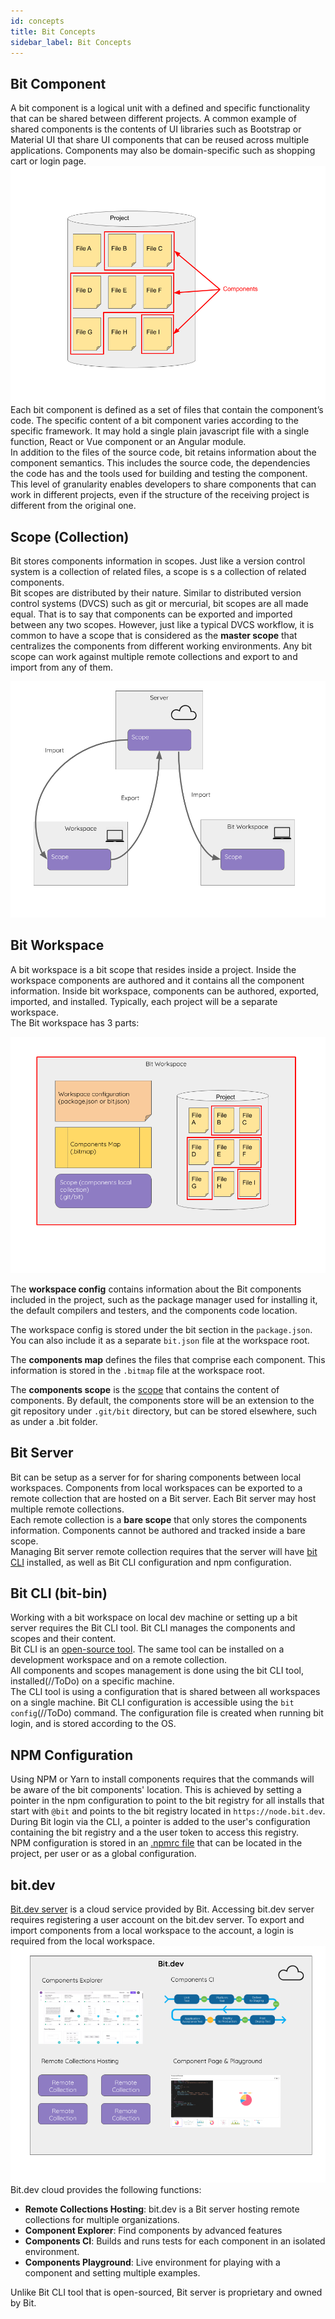 ```yaml
---
id: concepts
title: Bit Concepts
sidebar_label: Bit Concepts
---
```

## Bit Component

A bit component is a logical unit with a defined and specific functionality that can be shared between different projects. A common example of shared components is the contents of UI libraries such as Bootstrap or Material UI that share UI components that can be reused across multiple applications. Components may also be domain-specific such as shopping cart or login page.  
![Bit Component](assets/component.png)
Each bit component is defined as a set of files that contain the component’s code. The specific content of a bit component varies according to the specific framework. It may hold a single plain javascript file with a single function, React or Vue component or an Angular module.  
In addition to the files of the source code, bit retains information about the component semantics. This includes the source code, the dependencies the code has and the tools used for building and testing the component.  
This level of granularity enables developers to share components that can work in different projects, even if the structure of the receiving project is different from the original one.  

## Scope (Collection)

Bit stores components information in scopes. Just like a version control system is a collection of related files, a scope is s a collection of related components.  
Bit scopes are distributed by their nature. Similar to distributed version control systems (DVCS) such as git or mercurial, bit scopes are all made equal. That is to say that components can be exported and imported between any two scopes. However, just like a typical DVCS workflow, it is common to have a scope that is considered as the __master scope__ that centralizes the components from different working environments.
Any bit scope can work against multiple remote collections and export to and import from any of them.

![Bit Scope](assets/scope.png)

## Bit Workspace

A bit workspace is a bit scope that resides inside a project. Inside the workspace components are authored and it contains all the component information. Inside bit workspace, components can be authored, exported, imported, and installed. Typically, each project will be a separate workspace.  
The Bit workspace has 3 parts:

![Bit Workspace](assets/workspace.png)

The **workspace config** contains information about the Bit components included in the project, such as the package manager used for installing it, the default compilers and testers, and the components code location. 

The workspace config is stored under the bit section in the `package.json`. You can also include it as a separate `bit.json` file at the workspace root.

The **components map** defines the files that comprise each component. This information is stored in the `.bitmap` file at the workspace root.

The **components scope** is the [scope](#scope) that contains the content of components. By default, the components store will be an extension to the git repository under `.git/bit` directory, but can be stored elsewhere, such as under a .bit folder.

## Bit Server

Bit can be setup as a server for for sharing components between local workspaces. Components from local workspaces can be exported to a remote collection that are hosted on a Bit server. Each Bit server may host multiple remote collections.  
Each remote collection is a **bare scope** that only stores the components information. Components cannot be authored and tracked inside a bare scope.  
Managing Bit server remote collection requires that the server will have [bit CLI](#cli-tool-bit-bin) installed, as well as  Bit CLI configuration and npm configuration.  

## Bit CLI  (bit-bin)

Working with a bit workspace on local dev machine or setting up a bit server requires the Bit CLI tool. Bit CLI manages the components and scopes and their content.  
Bit CLI is an [open-source tool](https://github.com/teambit/bit).  The same tool can be installed on a development workspace and on a remote collection.  
All components and scopes management is done using the bit CLI tool, installed(//ToDo) on a specific machine.  
The CLI tool is using a configuration that is shared between all workspaces on a single machine. Bit CLI configuration is accessible using the `bit config`(//ToDo) command. The configuration file is created when running bit login, and is stored according to the OS.

## NPM Configuration

Using NPM or Yarn to install components requires that the commands will be aware of the bit components' location. This is achieved by setting a pointer in the npm configuration to point to the bit registry for all installs that start with `@bit` and points to the bit registry located in `https://node.bit.dev`.
During Bit login via the CLI, a pointer is added to the user's configuration containing the bit registry and a the user token to access this registry.  
NPM configuration is stored in an [.npmrc file](https://docs.npmjs.com/files/npmrc) that can be located in the project, per user or as a global configuration.

## bit.dev

[Bit.dev server](docs/bit.dev) is a cloud service provided by Bit. Accessing bit.dev server requires registering a user account on the bit.dev server. To export and import components from a local workspace to the account, a login is required from the local workspace.  
![Bit.dev](assets/bit.dev.png)
Bit.dev cloud provides the following functions:  

- **Remote Collections Hosting**: bit.dev is a Bit server hosting remote collections for multiple organizations.  
- **Component Explorer**: Find components by advanced features
- **Components CI**: Builds and runs tests for each component in an isolated environment.
- **Components Playground**: Live environment for playing with a component and setting multiple examples.

Unlike Bit CLI tool that is open-sourced, Bit server is proprietary and owned by Bit.
